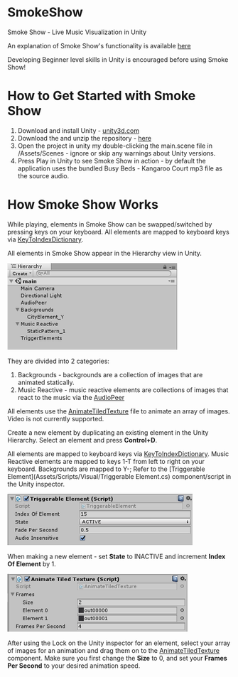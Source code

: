 # SmokeShow
Smoke Show - Live Music Visualization in Unity

An explanation of Smoke Show's functionality is available [here](https://www.youtube.com/watch?v=w9CUsIQuFV8)

Developing Beginner level skills in Unity is encouraged before using Smoke Show!

# How to Get Started with Smoke Show
1. Download and install Unity - [unity3d.com](https://unity3d.com/)
2. Download the and unzip the repository - [here](archive/master.zip)
3. Open the project in unity my double-clicking the main.scene file in /Assets/Scenes - ignore or skip any warnings about Unity versions.
4. Press Play in Unity to see Smoke Show in action - by default the application uses the bundled Busy Beds - Kangaroo Court mp3 file as the source audio.

# How Smoke Show Works
While playing, elements in Smoke Show can be swapped/switched by pressing keys on your keyboard. All elements are mapped to keyboard keys via [KeyToIndexDictionary](Assets/Scripts/Dictionaries/KeyToIndexDictionary.cs). 

All elements in Smoke Show appear in the Hierarchy view in Unity. 

![Hierarchy](https://github.com/Vampire-Computer-People/SmokeShowScreenShots/blob/master/hierarchy.png)

They are divided into 2 categories:
1. Backgrounds - backgrounds are a collection of images that are animated statically.
2. Music Reactive - music reactive elements are collections of images that react to the music via the [AudioPeer](Assets/Scripts/Audio/AudioPeer.cs)

All elements use the [AnimateTiledTexture](Assets/Scripts/Visual/AnimateTiledTexture.cs) file to animate an array of images. Video is not currently supported.

Create a new element by duplicating an existing element in the Unity Hierarchy. Select an element and press **Control+D**.

All elements are mapped to keyboard keys via [KeyToIndexDictionary](Assets/Scripts/Dictionaries/KeyToIndexDictionary.cs). Music Reactive elements are mapped to keys 1-T from left to right on your keyboard. Backgrounds are mapped to Y-; Refer to the [Triggerable Element](Assets/Scripts/Visual/Triggerable Element.cs) component/script in the Unity inspector.

![Hierarchy](https://github.com/Vampire-Computer-People/SmokeShowScreenShots/blob/master/triggerable_element.png)

When making a new element - set **State** to INACTIVE and increment **Index Of Element** by 1.

![Hierarchy](https://github.com/Vampire-Computer-People/SmokeShowScreenShots/blob/master/animate_tiled_texture.png)

After using the Lock on the Unity inspector for an element, select your array of images for an animation and drag them on to the [AnimateTiledTexture](Assets/Scripts/Visual/AnimateTiledTexture.cs) component. Make sure you first change the **Size** to 0, and set your **Frames Per Second** to your desired animation speed.
